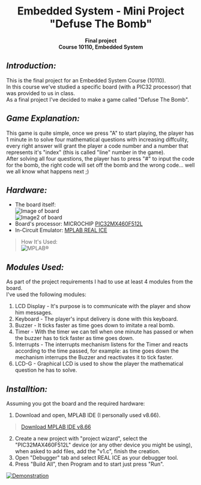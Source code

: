 <h1 align="center">Embedded System - Mini Project</br>"Defuse The Bomb"</h1>

<p align="center">
    <b>Final project</br>
Course 10110, Embedded System</b></p>


## ***Introduction:***
This is the final project for an Embedded System Course (10110).  
In this course we've studied a specific board (with a PIC32 processor) that was provided to us in class.  
As a final project I've decided to make a game called "Defuse The Bomb".


## ***Game Explanation:***
This game is quite simple, once we press "A" to start playing, the player has 1 minute in to solve four mathematical questions with increasing diffculity, every right answer will grant the player a code number and a number that represents it's "index" (this is called "line" number in the game).  
After solving all four questions, the player has to press "#" to input the code for the bomb, the right code will set off the bomb and the wrong code... well we all know what happens next ;)


## ***Hardware:***
- The board itself:  
![Image of board](https://image.ibb.co/kHgexx/IMG_20180319_190215.jpgs=200 "Copyrights Afeka College")  
![Image2 of board](https://image.ibb.co/cktL4c/Picture1.jpgs=200 "Copyrights Afeka College")
- Board's processor: MICROCHIP [PIC32MX460F512L](https://www.microchip.com/wwwproducts/en/PIC32MX460F512L)
- In-Circuit Emulator: [MPLAB REAL ICE](http://www.microchip.com/Developmenttools/ProductDetails.aspx?PartNO=DV244005)  
>How It's Used:  
![](https://xsi.wdfiles.com/local--files/tool:realice/PC-RealICE-Explorer16.png "MPLAB®")


## ***Modules Used:***
As part of the project requirements I had to use at least 4 modules from the board.   
I've used the following modules:  
1. LCD Display - It's purpose is to communicate with the player and show him messages.
2. Keyboard - The player's input delivery is done with this keyboard.
3. Buzzer - It ticks faster as time goes down to imitate a real bomb.
4. Timer - With the timer we can tell when one minute has passed or when the buzzer has to tick faster as time goes down.
5. Interrupts - The interrupts mechanism listens for the Timer and reacts according to the time passed, for example: as time goes down the mechanism interrups the Buzzer and reactivates it to tick faster.
6. LCD-G - Graphical LCD is used to show the player the mathematical question he has to solve.


## ***Installtion:***
Assuming you got the board and the required hardware:
1. Download and open, MPLAB IDE (I personally used v8.66).
>[Download MPLAB IDE v8.66](http://ww1.microchip.com/downloads/en/DeviceDoc/MPLAB_IDE_v8_66.zip)
2. Create a new project with "project wizard", select the "PIC32MAX460F512L" device (or any other device you might be using), when asked to add files, add the "v1.c", finish the creation.
3. Open "Debugger" tab and select REAL ICE as your debugger tool.
4. Press "Build All", then Program and to start just press "Run".


[![Demonstration](https://image.ibb.co/hFX6uc/demo.png)](https://youtu.be/00JRAE4FDuc "Demonstration Video")
